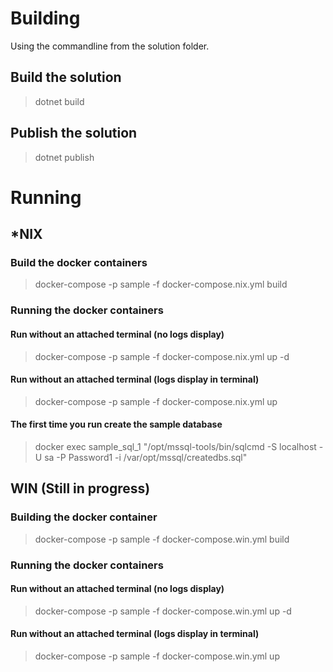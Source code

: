 # Building
Using the commandline from the solution folder.

## Build the solution
> dotnet build

## Publish the solution
> dotnet publish

# Running
## *NIX
### Build the docker containers 
> docker-compose -p sample -f docker-compose.nix.yml build

### Running the docker containers
#### Run without an attached terminal (no logs display)
> docker-compose -p sample -f docker-compose.nix.yml up -d

#### Run without an attached terminal (logs display in terminal)
> docker-compose -p sample -f docker-compose.nix.yml up

#### The first time you run create the sample database
> docker exec sample_sql_1 "/opt/mssql-tools/bin/sqlcmd -S localhost -U sa -P Password1 -i /var/opt/mssql/createdbs.sql"

## WIN (Still in progress)
### Building the docker container
> docker-compose -p sample -f docker-compose.win.yml build

### Running the docker containers
#### Run without an attached terminal (no logs display)
> docker-compose -p sample -f docker-compose.win.yml up -d

#### Run without an attached terminal (logs display in terminal)
> docker-compose -p sample -f docker-compose.win.yml up